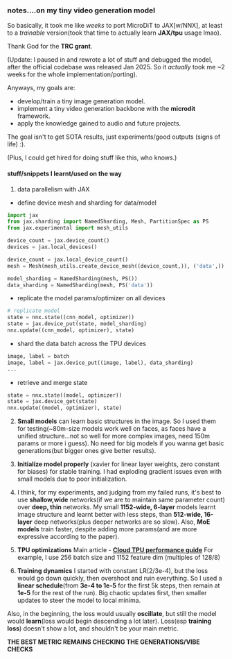 ### notes....on my tiny video generation model
So basically, it took me like _weeks_ to port MicroDiT to JAX[w/NNX], at least to a _trainable_ version(took that time to actually learn **JAX/tpu** usage lmao). 

Thank God for the **TRC grant**.

(Update: I paused in and rewrote a lot of stuff and debugged the model, after the official codebase was released Jan 2025. So it _actually_ took me ~2 weeks for the whole implementation/porting).

Anyways, my goals are:
- develop/train a tiny image generation model.
- implement a tiny video generation backbone with the **microdit** framework.
- apply the knowledge gained to audio and future projects.

The goal isn't to get SOTA results, just experiments/good outputs (signs of life) :).

(Plus, I could get hired for doing stuff like this, who knows.)


#### stuff/snippets I learnt/used on the way
 
1. data parallelism with JAX
* define device mesh and sharding for data/model
```python
import jax
from jax.sharding import NamedSharding, Mesh, PartitionSpec as PS
from jax.experimental import mesh_utils

device_count = jax.device_count()
devices = jax.local_devices()

device_count = jax.local_device_count()
mesh = Mesh(mesh_utils.create_device_mesh((device_count,)), ('data',))

model_sharding = NamedSharding(mesh, PS())
data_sharding = NamedSharding(mesh, PS('data'))
```
* replicate the model params/optimizer on all devices
```python
# replicate model
state = nnx.state((cnn_model, optimizer))
state = jax.device_put(state, model_sharding)
nnx.update((cnn_model, optimizer), state)
```

* shard the data batch across the TPU devices
```python
image, label = batch
image, label = jax.device_put((image, label), data_sharding)
...

```
* retrieve and merge state
```python
state = nnx.state((model, optimizer))
state = jax.device_get(state)
nnx.update((model, optimizer), state)
```

2. **Small models** can learn basic structures in the image. So I used them for testing(~80m-size models work well on faces, as faces have a unified structure...not so well for more complex images, need 150m params or more i guess).
No need for big models if you wanna get basic generations(but bigger ones give better results).

3. **Initialize model properly** (xavier for linear layer weights, zero constant for biases) for stable training. I had exploding gradient issues even with small models due to poor initialization.

4. I think, for my experiments, and judging from my failed runs,
it's best to use **shallow,wide** networks(if we are to maintain same parameter count) over **deep, thin** networks.
My small **1152-wide, 6-layer** models learnt image structure and learnt better with less steps, 
than **512-wide, 16-layer** deep networks(plus deeper networks are so slow).
Also, **MoE models** train faster, despite adding more params(and are more expressive according to the paper).

5. **TPU optimizations**
Main article - [**Cloud TPU performance guide**](https://cloud.google.com/tpu/docs/performance-guide)
For example, I use 256 batch size and 1152 feature dim (multiples of 128/8)

6. **Training dynamics**
I started with constant LR(2/3e-4), but the loss would go down quickly, then overshoot and ruin everything.
So I used a **linear schedule**(from **3e-4 to 1e-5** for the first 5k steps, then remain at **1e-5** for the rest of the run). Big chaotic updates first, then smaller updates to steer the model to local minima.

Also, in the beginning, the loss would usually **oscillate**, but still the model would **learn**(loss would begin descending a lot later). Loss(esp **training loss**) doesn't show a lot, and shouldn't be your main metric.

**THE BEST METRIC REMAINS CHECKING THE GENERATIONS/VIBE CHECKS** 